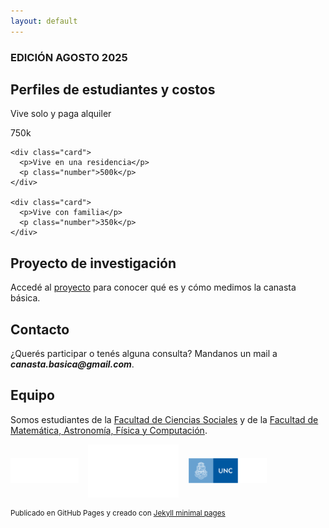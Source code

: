 ```yaml
---
layout: default
---
```


### EDICIÓN AGOSTO 2025 

## Perfiles de estudiantes y costos

  <div class="cards-container">
    <div class="card">
      <p>Vive solo y paga alquiler</p>
      <p class="number">750k</p>
    </div>

    <div class="card">
      <p>Vive en una residencia</p>
      <p class="number">500k</p>
    </div>

    <div class="card">
      <p>Vive con familia</p>
      <p class="number">350k</p>
    </div>
  </div>

## Proyecto de investigación

Accedé al [proyecto](https://sociales.unc.edu.ar/) para conocer qué es y cómo medimos la canasta básica.

## Contacto

¿Querés participar o tenés alguna consulta? Mandanos un mail a **_canasta.basica@gmail.com_**.

## Equipo

Somos estudiantes de la [Facultad de Ciencias Sociales](https://sociales.unc.edu.ar/) y de la [Facultad de Matemática, Astronomía, Física y Computación](https://www.famaf.unc.edu.ar/).

<div style="display:flex; gap:15px; align-items:center; margin-bottom:15px;">
  <img src="/assets/img/FCS logo blanco.png" alt="Logo 1" style="height:40px;">
  <img src="/assets/img/Logo_FAMAF_blanco.png" alt="Logo 2" style="height:85px;">
  <img src="/assets/img/unc3_i.png" alt="Logo 3" style="height:40px;">
</div>

<footer>
<p><small>Publicado en GitHub Pages y creado con <a href="https://github.com/orderedlist">Jekyll minimal pages</a></small></p>
</footer>